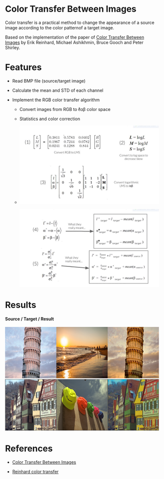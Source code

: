 # Color Transfer Between Images

Color transfer is a practical method to change the appearance of a source image according to the color patternof a target image.

Based on the implementation of the paper of [Color Transfer Between Images](https://www.cs.tau.ac.il/~turkel/imagepapers/ColorTransfer.pdf) by Erik Reinhard, Michael Ashikhmin, Bruce Gooch and Peter Shirley.

# Features

- Read BMP file (source/target image)
- Calculate the mean and STD of each channel
- Implement the RGB color transfer algorithm

  - Convert images from RGB to ℓαβ color space
  - Statistics and color correction
  - ![equation1.jpg](images//equation1.JPG)

    ![equation.jpg](images/equation2.JPG)

# Results
#### Source / Target / Result
![result.jpg](images//test1.png)
![result.jpg](images//test2.png)

# References

- [Color Transfer Between Images](https://www.cs.tau.ac.il/~turkel/imagepapers/ColorTransfer.pdf)

* [Reinhard color transfer](https://www.youtube.com/watch?v=-IaBjbRuqpI&list=PLyhJeMedQd9QrXtCspclJ9ace2urp05o0&index=19&ab_channel=Ahmedibrahim)
